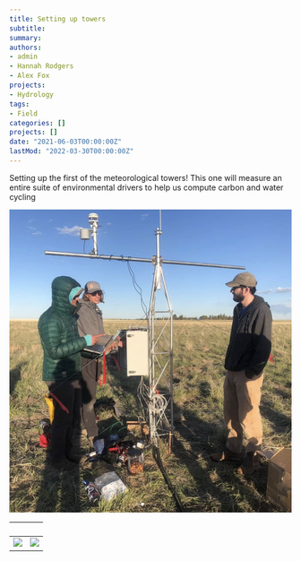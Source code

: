 ```yaml
---
title: Setting up towers
subtitle: 
summary: 
authors:
- admin
- Hannah Rodgers
- Alex Fox
projects: 
- Hydrology
tags:
- Field
categories: []
projects: []
date: "2021-06-03T00:00:00Z"
lastMod: "2022-03-30T00:00:00Z"
---
```


Setting up the first of the meteorological towers! This one will measure an entire suite of environmental drivers to help us compute carbon and water cycling

![](./grimace.png) 
 
              |   
:-------------------------:|:-------------------------:
![](./big_hole.png)  |  ![](./hannah_in_big_hole.png)